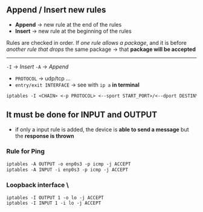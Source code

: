 ## Append / Insert new rules
- **Append** -> new rule at the end of the rules 
- **Insert** -> new rule at the beginning of the rules 

Rules are checked in order. If *one rule allows a package*, and it is before *another rule that drops* the same package -> that **package will be accepted** 

---
`-I` -> *Insert*
`-A` -> *Append*
- `PROTOCOL` -> udp/tcp ...
- `entry/exit INTERFACE` -> see with `ip a` **in terminal**
```txt
iptables -I <CHAIN> <-p PROTOCOL> <--sport START_PORT>/<--dport DESTINY PORT> <-s ORIGIN-IP>/<-d DESINY-IP> <-i ENTRY INTERFACE> <-o EXIT INTERFACE> <-j ACCEPT | DROP>

```


## It must be done for INPUT and OUTPUT
- if only a input rule is added, the device is **able to send a message** but the **response is thrown** 
### Rule for Ping
```txt
iptables -A OUTPUT -o enp0s3 -p icmp -j ACCEPT
iptables -A INPUT -i enp0s3 -p icmp -j ACCEPT
```

### Loopback interface \
```text 
iptables -I OUTPUT 1 -o lo -j ACCEPT
iptables -I INPUT 1 -i lo -j ACCEPT
```
